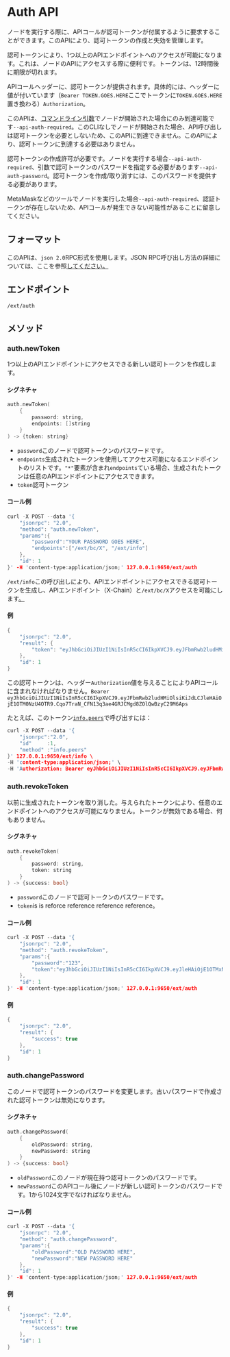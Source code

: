 # Auth API

ノードを実行する際に、APIコールが認可トークンが付属するように要求することができます。このAPIにより、認可トークンの作成と失効を管理します。

認可トークンにより、1つ以上のAPIエンドポイントへのアクセスが可能になります。これは、ノードのAPIにアクセスする際に便利です。トークンは、12時間後に期限が切れます。

APIコールヘッダーに、認可トークンが提供されます。具体的には、ヘッダーに値が付いています（`Bearer TOKEN.GOES.HERE`ここでトークンに`TOKEN.GOES.HERE`置き換わる）`Authorization`。

このAPIは、[コマンドライン引数](../references/command-line-interface.md)でノードが開始された場合にのみ到達可能です`--api-auth-required`。このCLIなしでノードが開始された場合、API呼び出しは認可トークンを必要としないため、このAPIに到達できません。このAPIにより、認可トークンに到達する必要はありません。

認可トークンの作成許可が必要です。ノードを実行する場合`--api-auth-required`、引数で認可トークンのパスワードを指定する必要があります`--api-auth-password`。認可トークンを作成/取り消すには、このパスワードを提供する必要があります。

MetaMaskなどのツールでノードを実行した場合`--api-auth-required`、認証トークンが存在しないため、APIコールが発生できない可能性があることに留意してください。

## フォーマット

このAPIは、`json 2.0`RPC形式を使用します。JSON RPC呼び出し方法の詳細については、ここを参照[してください。](issuing-api-calls.md)

## エンドポイント

```text
/ext/auth
```

## メソッド

### auth.newToken

1つ以上のAPIエンドポイントにアクセスできる新しい認可トークンを作成します。

#### **シグネチャ**

```cpp
auth.newToken(
    {
        password: string,
        endpoints: []string
    }
) -> {token: string}
```

* `password`このノードで認可トークンのパスワードです。
* `endpoints`生成されたトークンを使用してアクセス可能になるエンドポイントのリストです。`"*"`要素が含まれ`endpoints`ている場合、生成されたトークンは任意のAPIエンドポイントにアクセスできます。
* `token`認可トークン

#### **コール例**

```cpp
curl -X POST --data '{
    "jsonrpc": "2.0",
    "method": "auth.newToken",
    "params":{
        "password":"YOUR PASSWORD GOES HERE",
        "endpoints":["/ext/bc/X", "/ext/info"]
    },
    "id": 1
}' -H 'content-type:application/json;' 127.0.0.1:9650/ext/auth
```

`/ext/info`この呼び出しにより、APIエンドポイントにアクセスできる認可トークンを生成し、APIエンドポイント（X-Chain）と`/ext/bc/X`アクセスを可能にします[。](info-api.md)

#### **例**

```cpp
{
    "jsonrpc": "2.0",
    "result": {
        "token": "eyJhbGciOiJIUzI1NiIsInR5cCI6IkpXVCJ9.eyJFbmRwb2ludHMiOlsiKiJdLCJleHAiOjE1OTM0NzU4OTR9.Cqo7TraN_CFN13q3ae4GRJCMgd8ZOlQwBzyC29M6Aps"
    },
    "id": 1
}
```

この認可トークンは、ヘッダー`Authorization`値を与えることによりAPIコールに含まれなければなりません。`Bearer eyJhbGciOiJIUzI1NiIsInR5cCI6IkpXVCJ9.eyJFbmRwb2ludHMiOlsiKiJdLCJleHAiOjE1OTM0NzU4OTR9.Cqo7TraN_CFN13q3ae4GRJCMgd8ZOlQwBzyC29M6Aps`

たとえば、このトークン[`info.peers`](info-api.md#info-peers)で呼び出すには：

```cpp
curl -X POST --data '{
    "jsonrpc":"2.0",
    "id"     :1,
    "method" :"info.peers"
}' 127.0.0.1:9650/ext/info \
-H 'content-type:application/json;' \
-H 'Authorization: Bearer eyJhbGciOiJIUzI1NiIsInR5cCI6IkpXVCJ9.eyJFbmRwb2ludHMiOlsiKiJdLCJleHAiOjE1OTM0NzU4OTR9.Cqo7TraN_CFN13q3ae4GRJCMgd8ZOlQwBzyC29M6Aps'
```

### auth.revokeToken

以前に生成されたトークンを取り消した。与えられたトークンにより、任意のエンドポイントへのアクセスが可能になりません。トークンが無効である場合、何もありません。

#### **シグネチャ**

```cpp
auth.revokeToken(
    {
        password: string,
        token: string
    }
) -> {success: bool}
```

* `password`このノードで認可トークンのパスワードです。
* `token`is is reforce reference reference reference。

#### **コール例**

```cpp
curl -X POST --data '{
    "jsonrpc": "2.0",
    "method": "auth.revokeToken",
    "params":{
        "password":"123",
        "token":"eyJhbGciOiJIUzI1NiIsInR5cCI6IkpXVCJ9.eyJleHAiOjE1OTMxNzIzMjh9.qZVNhH6AMQ_LpbXnPbTFEL6Vm5EM5FLU-VEKpYBH3k4"
    },
    "id": 1
}' -H 'content-type:application/json;' 127.0.0.1:9650/ext/auth
```

#### **例**

```cpp
{
    "jsonrpc": "2.0",
    "result": {
        "success": true
    },
    "id": 1
}
```

### auth.changePassword

このノードで認可トークンのパスワードを変更します。古いパスワードで作成された認可トークンは無効になります。

#### **シグネチャ**

```cpp
auth.changePassword(
    {
        oldPassword: string,
        newPassword: string
    }
) -> {success: bool}
```

* `oldPassword`このノードが現在持つ認可トークンのパスワードです。
* `newPassword`このAPIコール後にノードが新しい認可トークンのパスワードです。1から1024文字でなければなりません。

#### **コール例**

```cpp
curl -X POST --data '{
    "jsonrpc": "2.0",
    "method": "auth.changePassword",
    "params":{
        "oldPassword":"OLD PASSWORD HERE",
        "newPassword":"NEW PASSWORD HERE"
    },
    "id": 1
}' -H 'content-type:application/json;' 127.0.0.1:9650/ext/auth
```

#### **例**

```cpp
{
    "jsonrpc": "2.0",
    "result": {
        "success": true
    },
    "id": 1
}
```

